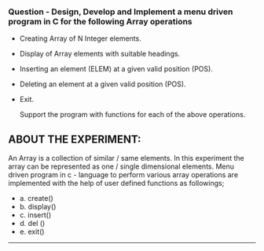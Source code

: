 ### Question - Design, Develop and Implement a menu driven program in C for the following Array operations
-  Creating Array of N Integer elements.
-  Display of Array elements with suitable headings.
-  Inserting an element (ELEM) at a given valid position (POS).
-  Deleting an element at a given valid position (POS).
-  Exit.

   Support the program with functions for each of the above operations.
## ABOUT THE EXPERIMENT:
An Array is a collection of similar / same elements. In this experiment the array can be 
represented as one / single dimensional elements.
Menu driven program in c - language to perform various array operations are implemented with 
the help of user defined functions as followings;
- a. create()
- b. display()
- c. insert()
- d. del ()
- e. exit()
-------------------------